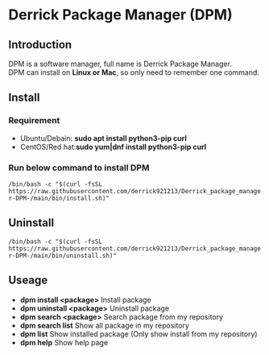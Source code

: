 # Derrick Package Manager (DPM)

## Introduction

DPM is a software manager, full name is Derrick Package Manager.  
DPM can install on **Linux or Mac**, so only need to remember one command.

## Install

### Requirement

- Ubuntu/Debain: **sudo apt install python3-pip curl**
- CentOS/Red hat:**sudo yum|dnf install python3-pip curl**

### Run below command to install DPM

`/bin/bash -c "$(curl -fsSL https://raw.githubusercontent.com/derrick921213/Derrick_package_manager-DPM-/main/bin/install.sh)"`

## Uninstall

`/bin/bash -c "$(curl -fsSL https://raw.githubusercontent.com/derrick921213/Derrick_package_manager-DPM-/main/bin/uninstall.sh)"`

## Useage

- **dpm install \<package\>** Install package
- **dpm uninstall \<package\>** Uninstall package
- **dpm search \<package\>** Search package from my repository
- **dpm search list** Show all package in my repository
- **dpm list** Show installed package (Only show install from my repository)
- **dpm help** Show help page
